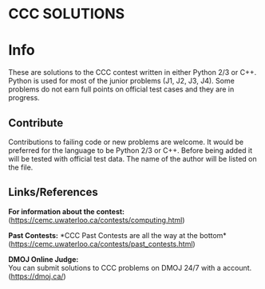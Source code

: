# CCC SOLUTIONS

# Info
These are solutions to the CCC contest written in either Python 2/3 or C++. Python is used for most of the junior problems (J1, J2, J3, J4). Some problems do not earn full points on official test cases and they are in progress.


## Contribute
Contributions to failing code or new problems are welcome. It would be preferred for the language to be Python 2/3 or C++. Before being added it will be tested with official test data. The name of the author will be listed on the file.


## Links/References

**For information about the contest:**\
(https://cemc.uwaterloo.ca/contests/computing.html)

**Past Contests:** \*CCC Past Contests are all the way at the bottom*
(https://cemc.uwaterloo.ca/contests/past_contests.html)

**DMOJ Online Judge:** \
You can submit solutions to CCC problems on DMOJ 24/7 with a account.\
(https://dmoj.ca/)
